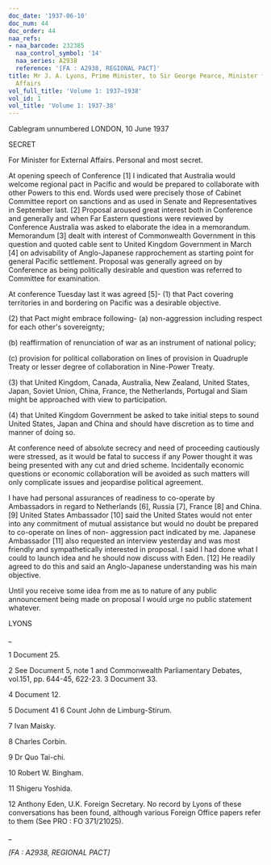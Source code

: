```yaml
---
doc_date: '1937-06-10'
doc_num: 44
doc_order: 44
naa_refs:
- naa_barcode: 232385
  naa_control_symbol: '14'
  naa_series: A2938
  reference: '[FA : A2938, REGIONAL PACT]'
title: Mr J. A. Lyons, Prime Minister, to Sir George Pearce, Minister for External
  Affairs
vol_full_title: 'Volume 1: 1937–1938'
vol_id: 1
vol_title: 'Volume 1: 1937-38'
---
```


Cablegram unnumbered LONDON, 10 June 1937

SECRET

For Minister for External Affairs. Personal and most secret.

At opening speech of Conference [1] I indicated that Australia would welcome regional pact in Pacific and would be prepared to collaborate with other Powers to this end. Words used were precisely those of Cabinet Committee report on sanctions and as used in Senate and Representatives in September last. [2] Proposal aroused great interest both in Conference and generally and when Far Eastern questions were reviewed by Conference Australia was asked to elaborate the idea in a memorandum. Memorandum [3] dealt with interest of Commonwealth Government in this question and quoted cable sent to United Kingdom Government in March [4] on advisability of Anglo-Japanese rapprochement as starting point for general Pacific settlement. Proposal was generally agreed on by Conference as being politically desirable and question was referred to Committee for examination.

At conference Tuesday last it was agreed [5]- (1) that Pact covering territories in and bordering on Pacific was a desirable objective.

(2) that Pact might embrace following- (a) non-aggression including respect for each other's sovereignty;

(b) reaffirmation of renunciation of war as an instrument of national policy;

(c) provision for political collaboration on lines of provision in Quadruple Treaty or lesser degree of collaboration in Nine-Power Treaty.

(3) that United Kingdom, Canada, Australia, New Zealand, United States, Japan, Soviet Union, China, France, the Netherlands, Portugal and Siam might be approached with view to participation.

(4) that United Kingdom Government be asked to take initial steps to sound United States, Japan and China and should have discretion as to time and manner of doing so.

At conference need of absolute secrecy and need of proceeding cautiously were stressed, as it would be fatal to success if any Power thought it was being presented with any cut and dried scheme. Incidentally economic questions or economic collaboration will be avoided as such matters will only complicate issues and jeopardise political agreement.

I have had personal assurances of readiness to co-operate by Ambassadors in regard to Netherlands [6], Russia [7], France [8] and China. [9] United States Ambassador [10] said the United States would not enter into any commitment of mutual assistance but would no doubt be prepared to co-operate on lines of non- aggression pact indicated by me. Japanese Ambassador [11] also requested an interview yesterday and was most friendly and sympathetically interested in proposal. I said I had done what I could to launch idea and he should now discuss with Eden. [12] He readily agreed to do this and said an Anglo-Japanese understanding was his main objective.

Until you receive some idea from me as to nature of any public announcement being made on proposal I would urge no public statement whatever.

LYONS

 _

1 Document 25.

2 See Document 5, note 1 and Commonwealth Parliamentary Debates, vol.151, pp. 644-45, 622-23. 3 Document 33.

4 Document 12.

5 Document 41 6 Count John de Limburg-Stirum.

7 Ivan Maisky.

8 Charles Corbin.

9 Dr Quo Tai-chi.

10 Robert W. Bingham.

11 Shigeru Yoshida.

12 Anthony Eden, U.K. Foreign Secretary. No record by Lyons of these conversations has been found, although various Foreign Office papers refer to them (See PRO : FO 371/21025).

_

 _[FA : A2938, REGIONAL PACT]_